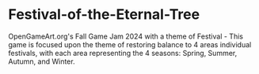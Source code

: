 # Festival-of-the-Eternal-Tree
OpenGameArt.org's Fall Game Jam 2024 with a theme of Festival - This game is focused upon the theme of restoring balance to 4 areas individual festivals, with each area representing the 4 seasons: Spring, Summer, Autumn, and Winter.
